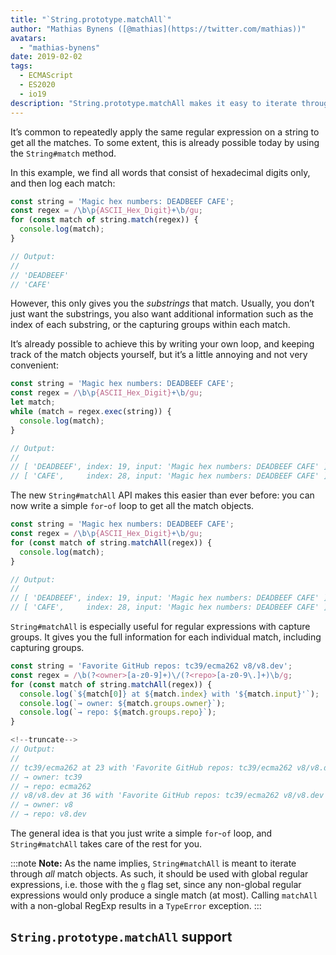 ```yaml
---
title: "`String.prototype.matchAll`"
author: "Mathias Bynens ([@mathias](https://twitter.com/mathias))"
avatars:
  - "mathias-bynens"
date: 2019-02-02
tags:
  - ECMAScript
  - ES2020
  - io19
description: "String.prototype.matchAll makes it easy to iterate through all the match objects a given regular expression produces."
---
```

It’s common to repeatedly apply the same regular expression on a string to get all the matches. To some extent, this is already possible today by using the `String#match` method.

In this example, we find all words that consist of hexadecimal digits only, and then log each match:

```js
const string = 'Magic hex numbers: DEADBEEF CAFE';
const regex = /\b\p{ASCII_Hex_Digit}+\b/gu;
for (const match of string.match(regex)) {
  console.log(match);
}

// Output:
//
// 'DEADBEEF'
// 'CAFE'
```

However, this only gives you the _substrings_ that match. Usually, you don’t just want the substrings, you also want additional information such as the index of each substring, or the capturing groups within each match.

It’s already possible to achieve this by writing your own loop, and keeping track of the match objects yourself, but it’s a little annoying and not very convenient:

```js
const string = 'Magic hex numbers: DEADBEEF CAFE';
const regex = /\b\p{ASCII_Hex_Digit}+\b/gu;
let match;
while (match = regex.exec(string)) {
  console.log(match);
}

// Output:
//
// [ 'DEADBEEF', index: 19, input: 'Magic hex numbers: DEADBEEF CAFE' ]
// [ 'CAFE',     index: 28, input: 'Magic hex numbers: DEADBEEF CAFE' ]
```

The new `String#matchAll` API makes this easier than ever before: you can now write a simple `for`-`of` loop to get all the match objects.

```js
const string = 'Magic hex numbers: DEADBEEF CAFE';
const regex = /\b\p{ASCII_Hex_Digit}+\b/gu;
for (const match of string.matchAll(regex)) {
  console.log(match);
}

// Output:
//
// [ 'DEADBEEF', index: 19, input: 'Magic hex numbers: DEADBEEF CAFE' ]
// [ 'CAFE',     index: 28, input: 'Magic hex numbers: DEADBEEF CAFE' ]
```

`String#matchAll` is especially useful for regular expressions with capture groups. It gives you the full information for each individual match, including capturing groups.

```js
const string = 'Favorite GitHub repos: tc39/ecma262 v8/v8.dev';
const regex = /\b(?<owner>[a-z0-9]+)\/(?<repo>[a-z0-9\.]+)\b/g;
for (const match of string.matchAll(regex)) {
  console.log(`${match[0]} at ${match.index} with '${match.input}'`);
  console.log(`→ owner: ${match.groups.owner}`);
  console.log(`→ repo: ${match.groups.repo}`);
}

<!--truncate-->
// Output:
//
// tc39/ecma262 at 23 with 'Favorite GitHub repos: tc39/ecma262 v8/v8.dev'
// → owner: tc39
// → repo: ecma262
// v8/v8.dev at 36 with 'Favorite GitHub repos: tc39/ecma262 v8/v8.dev'
// → owner: v8
// → repo: v8.dev
```

The general idea is that you just write a simple `for`-`of` loop, and `String#matchAll` takes care of the rest for you.

:::note
**Note:** As the name implies, `String#matchAll` is meant to iterate through _all_ match objects. As such, it should be used with global regular expressions, i.e. those with the `g` flag set, since any non-global regular expressions would only produce a single match (at most). Calling `matchAll` with a non-global RegExp results in a `TypeError` exception.
:::

## `String.prototype.matchAll` support

<feature-support chrome="73 /blog/v8-release-73#string.prototype.matchall"
                 firefox="67"
                 safari="13"
                 nodejs="12"
                 babel="yes https://github.com/zloirock/core-js#ecmascript-string-and-regexp"></feature-support>
